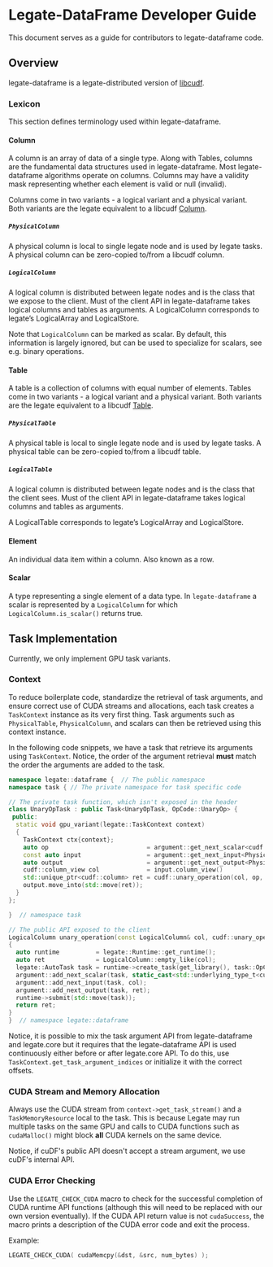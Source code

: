 # Legate-DataFrame Developer Guide

This document serves as a guide for contributors to legate-dataframe code.

## Overview

legate-dataframe is a legate-distributed version of [libcudf](https://docs.rapids.ai/api/libcudf/stable/).

### Lexicon

This section defines terminology used within legate-dataframe.

#### Column

A column is an array of data of a single type. Along with Tables, columns are the fundamental data structures used in legate-dataframe. Most legate-dataframe algorithms operate on columns. Columns may have a validity mask representing whether each element is valid or null (invalid).

Columns come in two variants - a logical variant and a physical variant. Both variants are the legate equivalent to a libcudf [Column](https://docs.rapids.ai/api/libcudf/stable/group__column__classes.html).

##### `PhysicalColumn`
A physical column is local to single legate node and is used by legate tasks. A physical column can be zero-copied to/from a libcudf column.


##### `LogicalColumn`
A logical column is distributed between legate nodes and is the class that we expose to the client. Must of the client API in legate-dataframe takes logical columns and tables as arguments.
A LogicalColumn corresponds to legate’s LogicalArray and LogicalStore.

Note that `LogicalColumn` can be marked as scalar.  By default, this information
is largely ignored, but can be used to specialize for scalars, see e.g. binary operations.

#### Table

A table is a collection of columns with equal number of elements. Tables come in two variants - a logical variant and a physical variant. Both variants are the legate equivalent to a libcudf [Table](https://docs.rapids.ai/api/libcudf/stable/group__table__classes).

##### `PhysicalTable`
A physical table is local to single legate node and is used by legate tasks. A physical table can be zero-copied to/from a libcudf table.

##### `LogicalTable`
A logical column is distributed between legate nodes and is the class that the client sees. Must of the client API in legate-dataframe takes logical columns and tables as arguments.

A LogicalTable corresponds to legate’s LogicalArray and LogicalStore.

#### Element

An individual data item within a column. Also known as a row.

#### Scalar

A type representing a single element of a data type. In `legate-dataframe`
a scalar is represented by a `LogicalColumn` for which `LogicalColumn.is_scalar()`
returns true.

## Task Implementation
Currently, we only implement GPU task variants.

### Context

To reduce boilerplate code, standardize the retrieval of task arguments, and ensure correct use of CUDA streams and allocations, each task creates a `TaskContext` instance as its very first thing. Task arguments such as `PhysicalTable`, `PhysicalColumn`, and scalars can then be retrieved using this context instance.

In the following code snippets, we have a task that retrieve its arguments using `TaskContext`. Notice, the order of the argument retrieval **must** match the order the arguments are added to the task.

```c++
namespace legate::dataframe {  // The public namespace
namespace task { // The private namespace for task specific code

// The private task function, which isn't exposed in the header
class UnaryOpTask : public Task<UnaryOpTask, OpCode::UnaryOp> {
 public:
  static void gpu_variant(legate::TaskContext context)
  {
    TaskContext ctx{context};
    auto op                           = argument::get_next_scalar<cudf::unary_operator>(ctx);
    const auto input                  = argument::get_next_input<PhysicalColumn>(ctx);
    auto output                       = argument::get_next_output<PhysicalColumn>(ctx);
    cudf::column_view col             = input.column_view()
    std::unique_ptr<cudf::column> ret = cudf::unary_operation(col, op, ctx.stream(), ctx.mr());
    output.move_into(std::move(ret));
  }
};

}  // namespace task

// The public API exposed to the client
LogicalColumn unary_operation(const LogicalColumn& col, cudf::unary_operator op)
{
  auto runtime          = legate::Runtime::get_runtime();
  auto ret              = LogicalColumn::empty_like(col);
  legate::AutoTask task = runtime->create_task(get_library(), task::OpCode::UnaryOp);
  argument::add_next_scalar(task, static_cast<std::underlying_type_t<cudf::unary_operator>>(op));
  argument::add_next_input(task, col);
  argument::add_next_output(task, ret);
  runtime->submit(std::move(task));
  return ret;
}
}  // namespace legate::dataframe
```

Notice, it is possible to mix the task argument API from legate-dataframe and legate.core but it requires that the legate-dataframe API is used continuously either before or after legate.core API.
To do this, use ``TaskContext.get_task_argument_indices`` or initialize it with the correct offsets.



### CUDA Stream and Memory Allocation

Always use the CUDA stream from `context->get_task_stream()` and a `TaskMemoryResource` local to the task. This is because Legate may run multiple tasks on the same GPU and calls to CUDA functions such as `cudaMalloc()` might block **all** CUDA kernels on the same device.

Notice, if cuDF's public API doesn't accept a stream argument, we use cuDF's internal API.

### CUDA Error Checking

Use the `LEGATE_CHECK_CUDA` macro to check for the successful completion of CUDA runtime API functions
(although this will need to be replaced with our own version eventually).
If the CUDA API return value is not `cudaSuccess`, the macro prints a description of the CUDA error code and exit the process.

Example:

```c++
LEGATE_CHECK_CUDA( cudaMemcpy(&dst, &src, num_bytes) );
```
